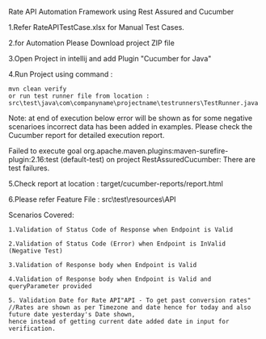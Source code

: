 Rate API Automation Framework using Rest Assured and Cucumber


1.Refer RateAPITestCase.xlsx for Manual Test Cases.

2.for Automation Please Download project ZIP file

3.Open Project in intellij and add Plugin "Cucumber for Java"

4.Run Project using command : 

	mvn clean verify
	or run test runner file from location : src\test\java\com\companyname\projectname\testrunners\TestRunner.java
Note:
at end of execution below error will be shown as for some negative scenarioes incorrect data has been added in examples.
Please check the Cucumber report for detailed execution report.

Failed to execute goal org.apache.maven.plugins:maven-surefire-plugin:2.16:test (default-test) on project RestAssuredCucumber: There are test failures.


5.Check report at location : target/cucumber-reports/report.html

6.Please refer Feature File : src\test\resources\API

Scenarios Covered:

	1.Validation of Status Code of Response when Endpoint is Valid

	2.Validation of Status Code (Error) when Endpoint is InValid  (Negative Test)

	3.Validation of Response body when Endpoint is Valid

	4.Validation of Response body when Endpoint is Valid and queryParameter provided

	5. Validation Date for Rate API"API - To get past conversion rates" 
	//Rates are shown as per Timezone and date hence for today and also future date yesterday's Date shown,
	hence instead of getting current date added date in input for verification.
	
